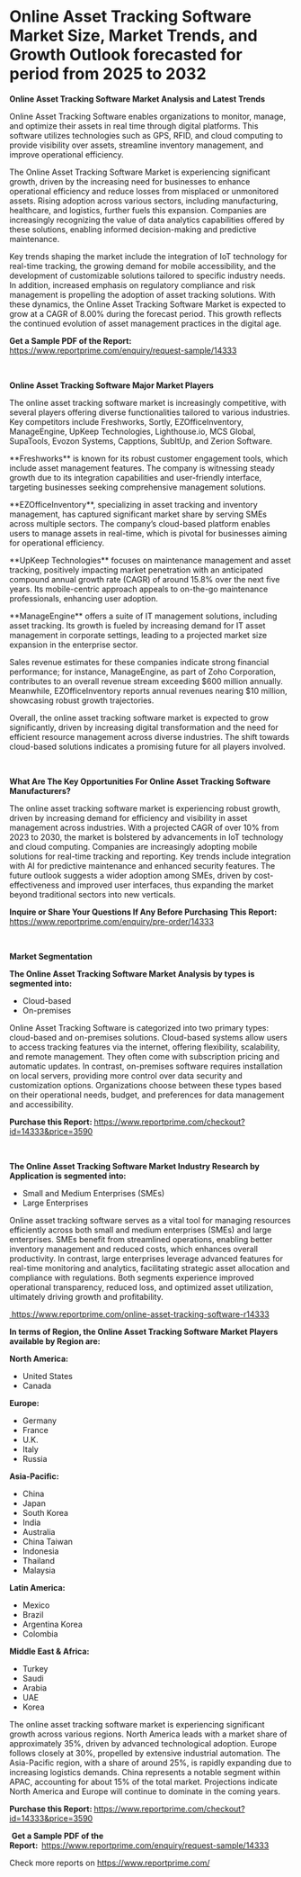 <p><h1>Online Asset Tracking Software Market Size, Market Trends, and Growth Outlook forecasted for period from 2025 to 2032</h1></p><p><strong>Online Asset Tracking Software Market Analysis and Latest Trends</strong></p>
<p><p>Online Asset Tracking Software enables organizations to monitor, manage, and optimize their assets in real time through digital platforms. This software utilizes technologies such as GPS, RFID, and cloud computing to provide visibility over assets, streamline inventory management, and improve operational efficiency. </p><p>The Online Asset Tracking Software Market is experiencing significant growth, driven by the increasing need for businesses to enhance operational efficiency and reduce losses from misplaced or unmonitored assets. Rising adoption across various sectors, including manufacturing, healthcare, and logistics, further fuels this expansion. Companies are increasingly recognizing the value of data analytics capabilities offered by these solutions, enabling informed decision-making and predictive maintenance.</p><p>Key trends shaping the market include the integration of IoT technology for real-time tracking, the growing demand for mobile accessibility, and the development of customizable solutions tailored to specific industry needs. In addition, increased emphasis on regulatory compliance and risk management is propelling the adoption of asset tracking solutions. With these dynamics, the Online Asset Tracking Software Market is expected to grow at a CAGR of 8.00% during the forecast period. This growth reflects the continued evolution of asset management practices in the digital age.</p></p>
<p><strong>Get a Sample PDF of the Report:&nbsp;</strong> <a href="https://www.reportprime.com/enquiry/request-sample/14333?utm_campaign=3573&utm_medium=2&utm_source=Github&utm_content=ia&utm_term=20032025&utm_id=online-asset-tracking-software">https://www.reportprime.com/enquiry/request-sample/14333</a></p>
<p>&nbsp;</p>
<p><strong>Online Asset Tracking Software Major Market Players</strong></p>
<p><p>The online asset tracking software market is increasingly competitive, with several players offering diverse functionalities tailored to various industries. Key competitors include Freshworks, Sortly, EZOfficeInventory, ManageEngine, UpKeep Technologies, Lighthouse.io, MCS Global, SupaTools, Evozon Systems, Capptions, SubItUp, and Zerion Software. </p><p>**Freshworks** is known for its robust customer engagement tools, which include asset management features. The company is witnessing steady growth due to its integration capabilities and user-friendly interface, targeting businesses seeking comprehensive management solutions. </p><p>**EZOfficeInventory**, specializing in asset tracking and inventory management, has captured significant market share by serving SMEs across multiple sectors. The company’s cloud-based platform enables users to manage assets in real-time, which is pivotal for businesses aiming for operational efficiency.</p><p>**UpKeep Technologies** focuses on maintenance management and asset tracking, positively impacting market penetration with an anticipated compound annual growth rate (CAGR) of around 15.8% over the next five years. Its mobile-centric approach appeals to on-the-go maintenance professionals, enhancing user adoption.</p><p>**ManageEngine** offers a suite of IT management solutions, including asset tracking. Its growth is fueled by increasing demand for IT asset management in corporate settings, leading to a projected market size expansion in the enterprise sector.</p><p>Sales revenue estimates for these companies indicate strong financial performance; for instance, ManageEngine, as part of Zoho Corporation, contributes to an overall revenue stream exceeding $600 million annually. Meanwhile, EZOfficeInventory reports annual revenues nearing $10 million, showcasing robust growth trajectories.</p><p>Overall, the online asset tracking software market is expected to grow significantly, driven by increasing digital transformation and the need for efficient resource management across diverse industries. The shift towards cloud-based solutions indicates a promising future for all players involved.</p></p>
<p>&nbsp;</p>
<p><strong>What Are The Key Opportunities For Online Asset Tracking Software Manufacturers?</strong></p>
<p><p>The online asset tracking software market is experiencing robust growth, driven by increasing demand for efficiency and visibility in asset management across industries. With a projected CAGR of over 10% from 2023 to 2030, the market is bolstered by advancements in IoT technology and cloud computing. Companies are increasingly adopting mobile solutions for real-time tracking and reporting. Key trends include integration with AI for predictive maintenance and enhanced security features. The future outlook suggests a wider adoption among SMEs, driven by cost-effectiveness and improved user interfaces, thus expanding the market beyond traditional sectors into new verticals.</p></p>
<p><strong>Inquire or Share Your Questions If Any Before Purchasing This Report:</strong> <a href="https://www.reportprime.com/enquiry/pre-order/14333?utm_campaign=3573&utm_medium=2&utm_source=Github&utm_content=ia&utm_term=20032025&utm_id=online-asset-tracking-software">https://www.reportprime.com/enquiry/pre-order/14333</a></p>
<p>&nbsp;</p>
<p><strong>Market Segmentation</strong></p>
<p><strong>The Online Asset Tracking Software Market Analysis by types is segmented into:</strong></p>
<p><ul><li>Cloud-based</li><li>On-premises</li></ul></p>
<p><p>Online Asset Tracking Software is categorized into two primary types: cloud-based and on-premises solutions. Cloud-based systems allow users to access tracking features via the internet, offering flexibility, scalability, and remote management. They often come with subscription pricing and automatic updates. In contrast, on-premises software requires installation on local servers, providing more control over data security and customization options. Organizations choose between these types based on their operational needs, budget, and preferences for data management and accessibility.</p></p>
<p><strong>Purchase this Report:&nbsp;</strong><a href="https://www.reportprime.com/checkout?id=14333&price=3590&utm_campaign=3573&utm_medium=2&utm_source=Github&utm_content=ia&utm_term=20032025&utm_id=online-asset-tracking-software">https://www.reportprime.com/checkout?id=14333&price=3590</a></p>
<p>&nbsp;</p>
<p><strong>The Online Asset Tracking Software Market Industry Research by Application is segmented into:</strong></p>
<p><ul><li>Small and Medium Enterprises (SMEs)</li><li>Large Enterprises</li></ul></p>
<p><p>Online asset tracking software serves as a vital tool for managing resources efficiently across both small and medium enterprises (SMEs) and large enterprises. SMEs benefit from streamlined operations, enabling better inventory management and reduced costs, which enhances overall productivity. In contrast, large enterprises leverage advanced features for real-time monitoring and analytics, facilitating strategic asset allocation and compliance with regulations. Both segments experience improved operational transparency, reduced loss, and optimized asset utilization, ultimately driving growth and profitability.</p></p>
<p><a href="https://www.reportprime.com/online-asset-tracking-software-r14333?utm_campaign=3573&utm_medium=2&utm_source=Github&utm_content=ia&utm_term=20032025&utm_id=online-asset-tracking-software">&nbsp;https://www.reportprime.com/online-asset-tracking-software-r14333</a></p>
<p><strong>In terms of Region, the Online Asset Tracking Software Market Players available by Region are:</strong></p>
<p>
    <p> <strong> North America: </strong>
        <ul>
            <li>United States</li>
            <li>Canada</li>
        </ul>
        </p> 
    <p> <strong> Europe: </strong>
        <ul>
            <li>Germany</li>
            <li>France</li>
            <li>U.K.</li>
            <li>Italy</li>
            <li>Russia</li>
        </ul>
        </p> 
    <p> <strong> Asia-Pacific: </strong>
        <ul>
            <li>China</li>
            <li>Japan</li>
            <li>South Korea</li>
            <li>India</li>
            <li>Australia</li>
            <li>China Taiwan</li>
            <li>Indonesia</li>
            <li>Thailand</li>
            <li>Malaysia</li>
        </ul>
        </p> 
    <p> <strong> Latin America: </strong>
        <ul>
            <li>Mexico</li>
            <li>Brazil</li>
            <li>Argentina Korea</li>
            <li>Colombia</li>
        </ul>
        </p> 
    <p> <strong> Middle East & Africa: </strong>
        <ul>
            <li>Turkey</li>
            <li>Saudi</li>
            <li>Arabia</li>
            <li>UAE</li>
            <li>Korea</li>
        </ul>
    </p>
    </p>
<p><p>The online asset tracking software market is experiencing significant growth across various regions. North America leads with a market share of approximately 35%, driven by advanced technological adoption. Europe follows closely at 30%, propelled by extensive industrial automation. The Asia-Pacific region, with a share of around 25%, is rapidly expanding due to increasing logistics demands. China represents a notable segment within APAC, accounting for about 15% of the total market. Projections indicate North America and Europe will continue to dominate in the coming years.</p></p>
<p><strong>Purchase this Report: </strong><a href="https://www.reportprime.com/checkout?id=14333&price=3590&utm_campaign=3573&utm_medium=2&utm_source=Github&utm_content=ia&utm_term=20032025&utm_id=online-asset-tracking-software">https://www.reportprime.com/checkout?id=14333&price=3590</a></p>
<p>&nbsp;<strong>Get a Sample PDF of the Report:&nbsp;&nbsp;</strong><a href="https://www.reportprime.com/enquiry/request-sample/14333?utm_campaign=3573&utm_medium=2&utm_source=Github&utm_content=ia&utm_term=20032025&utm_id=online-asset-tracking-software">https://www.reportprime.com/enquiry/request-sample/14333</a></p>
<p><strong></strong></p>
<p>Check more reports on <a href="https://www.reportprime.com/?utm_campaign=3573&utm_medium=2&utm_source=Github&utm_content=ia&utm_term=20032025&utm_id=online-asset-tracking-software">https://www.reportprime.com/</a></p>